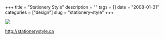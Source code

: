 +++
title = "Stationery Style"
description = ""
tags = []
date = "2008-01-31"
categories = ["design"]
slug = "stationery-style"
+++


 

  <div id="screens-thumbs" class="clearfix">
    <div class="txt-center" id="design-submission"><a href="http://stationerystyle.ca/"><img id='bluga-thumbnail-1012' class='bluga-thumbnail large' src='//konigi.com/media/bluga/
wt47f281b578d40_0.jpg'/></a></div>  
  </div>   
<p><a href="http://stationerystyle.ca/">http://stationerystyle.ca</a></p>




